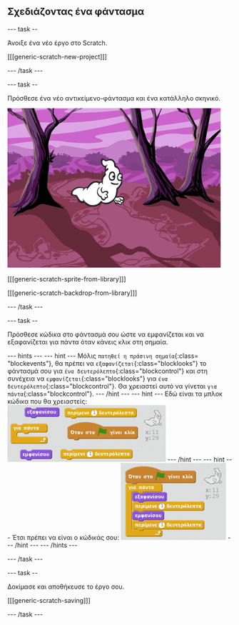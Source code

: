 ## Σχεδιάζοντας ένα φάντασμα

\--- task --

Άνοιξε ένα νέο έργο στο Scratch.

[[[generic-scratch-new-project]]]

\--- /task \---

\--- task --

Πρόσθεσε ένα νέο αντικείμενο-φάντασμα και ένα κατάλληλο σκηνικό.

![screenshot](images/ghost-ghost.png)

[[[generic-scratch-sprite-from-library]]]

[[[generic-scratch-backdrop-from-library]]]

\--- /task \---

\--- task --

Πρόσθεσε κώδικα στο φάντασμά σου ώστε να εμφανίζεται και να εξαφανίζεται για πάντα όταν κάνεις κλικ στη σημαία.

\--- hints \--- \--- hint \--- Μόλις `πατηθεί η πράσινη σημαία`{:class= "blockevents"}, θα πρέπει να `εξαφανίζεται`{:class="blocklooks"} το φάντασμά σου για `ένα δευτερόλεπτο`{:class="blockcontrol"} και στη συνέχεια να `εμφανίζεται`{:class="blocklooks"} για `ένα δευτερόλεπτο`{:class="blockcontrol"}. Θα χρειαστεί αυτό να γίνεται `για πάντα`{:class="blockcontrol"}. \--- /hint \--- \--- hint \--- Εδώ είναι τα μπλοκ κώδικα που θα χρειαστείς: ![screenshot](images/ghost-appear-blocks.png) \--- /hint \--- \--- hint \--- Έτσι πρέπει να είναι ο κώδικάς σου: ![screenshot](images/ghost-appear-code.png) \--- /hint \--- \--- /hints \---

\--- /task \---

\--- task --

Δοκίμασε και αποθήκευσε το έργο σου.

[[[generic-scratch-saving]]]

\--- /task \---